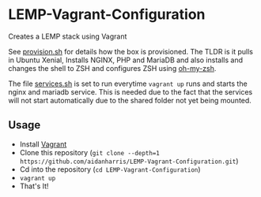 # LEMP-Vagrant-Configuration
Creates a LEMP stack using Vagrant

See [provision.sh](https://github.com/aidanharris/LEMP-Vagrant-Configuration/blob/master/provision.sh) for details how the box is provisioned. The TLDR is it pulls in Ubuntu Xenial, Installs NGINX, PHP and MariaDB and also installs and changes the shell to ZSH and configures ZSH using [oh-my-zsh](https://github.com/robbyrussell/oh-my-zsh).

The file [services.sh](https://github.com/aidanharris/LEMP-Vagrant-Configuration/blob/master/services.sh) is set to run everytime `vagrant up` runs and starts the nginx and mariadb service. This is needed due to the fact that the services will not start automatically due to the shared folder not yet being mounted.

## Usage

* Install [Vagrant](https://vagrantup.com)
* Clone this repository (`git clone --depth=1 https://github.com/aidanharris/LEMP-Vagrant-Configuration.git`)
* Cd into the repository (`cd LEMP-Vagrant-Configuration`)
* `vagrant up`
* That's It!
